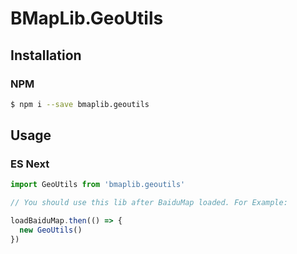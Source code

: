 # BMapLib.GeoUtils

## Installation

### NPM

```bash
$ npm i --save bmaplib.geoutils
```

## Usage

### ES Next

```js
import GeoUtils from 'bmaplib.geoutils'

// You should use this lib after BaiduMap loaded. For Example:

loadBaiduMap.then(() => {
  new GeoUtils()
})
```
